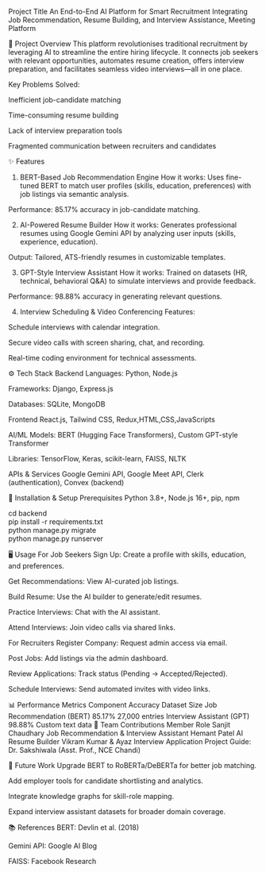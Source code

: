Project Title
An End-to-End AI Platform for Smart Recruitment
Integrating Job Recommendation, Resume Building, and Interview Assistance, Meeting Platform

📌 Project Overview
This platform revolutionises traditional recruitment by leveraging AI to streamline the entire hiring lifecycle. It connects job seekers with relevant opportunities, automates resume creation, offers interview preparation, and facilitates seamless video interviews—all in one place.

Key Problems Solved:

Inefficient job-candidate matching

Time-consuming resume building

Lack of interview preparation tools

Fragmented communication between recruiters and candidates

✨ Features
1. BERT-Based Job Recommendation Engine
How it works: Uses fine-tuned BERT to match user profiles (skills, education, preferences) with job listings via semantic analysis.

Performance: 85.17% accuracy in job-candidate matching.

2. AI-Powered Resume Builder
How it works: Generates professional resumes using Google Gemini API by analyzing user inputs (skills, experience, education).

Output: Tailored, ATS-friendly resumes in customizable templates.

3. GPT-Style Interview Assistant
How it works: Trained on datasets (HR, technical, behavioral Q&A) to simulate interviews and provide feedback.

Performance: 98.88% accuracy in generating relevant questions.

4. Interview Scheduling & Video Conferencing
Features:

Schedule interviews with calendar integration.

Secure video calls with screen sharing, chat, and recording.

Real-time coding environment for technical assessments.

⚙️ Tech Stack
Backend
Languages: Python, Node.js

Frameworks: Django, Express.js

Databases: SQLite, MongoDB

Frontend
React.js, Tailwind CSS, Redux,HTML,CSS,JavaScripts

AI/ML
Models: BERT (Hugging Face Transformers), Custom GPT-style Transformer

Libraries: TensorFlow, Keras, scikit-learn, FAISS, NLTK

APIs & Services
Google Gemini API, Google Meet API, Clerk (authentication), Convex (backend)

🚀 Installation & Setup
Prerequisites
Python 3.8+, Node.js 16+, pip, npm

cd backend  
pip install -r requirements.txt  
python manage.py migrate  
python manage.py runserver  

🖥️ Usage
For Job Seekers
Sign Up: Create a profile with skills, education, and preferences.

Get Recommendations: View AI-curated job listings.

Build Resume: Use the AI builder to generate/edit resumes.

Practice Interviews: Chat with the AI assistant.

Attend Interviews: Join video calls via shared links.

For Recruiters
Register Company: Request admin access via email.

Post Jobs: Add listings via the admin dashboard.

Review Applications: Track status (Pending → Accepted/Rejected).

Schedule Interviews: Send automated invites with video links.

📊 Performance Metrics
Component	Accuracy	Dataset Size
Job Recommendation (BERT)	85.17%	27,000 entries
Interview Assistant (GPT)	98.88%	Custom text data
👥 Team Contributions
Member	Role
Sanjit Chaudhary	Job Recommendation & Interview Assistant
Hemant Patel	AI Resume Builder
Vikram Kumar & Ayaz	Interview Application
Project Guide: Dr. Sakshiwala (Asst. Prof., NCE Chandi)

🔮 Future Work
Upgrade BERT to RoBERTa/DeBERTa for better job matching.

Add employer tools for candidate shortlisting and analytics.

Integrate knowledge graphs for skill-role mapping.

Expand interview assistant datasets for broader domain coverage.

📚 References
BERT: Devlin et al. (2018)

Gemini API: Google AI Blog

FAISS: Facebook Research
